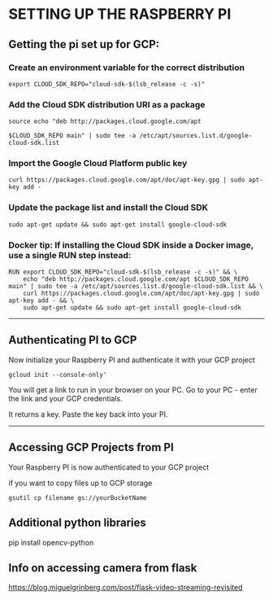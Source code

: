 # SETTING UP THE RASPBERRY PI


## Getting the pi set up for GCP:


### Create an environment variable for the correct distribution

```
export CLOUD_SDK_REPO="cloud-sdk-$(lsb_release -c -s)"
```

### Add the Cloud SDK distribution URI as a package


```
source echo "deb http://packages.cloud.google.com/apt

$CLOUD_SDK_REPO main" | sudo tee -a /etc/apt/sources.list.d/google-cloud-sdk.list
```

### Import the Google Cloud Platform public key

```
curl https://packages.cloud.google.com/apt/doc/apt-key.gpg | sudo apt-key add -
```

### Update the package list and install the Cloud SDK

```
sudo apt-get update && sudo apt-get install google-cloud-sdk
```

### Docker tip: If installing the Cloud SDK inside a Docker image, use a single RUN step instead:

```
RUN export CLOUD_SDK_REPO="cloud-sdk-$(lsb_release -c -s)" && \
    echo "deb http://packages.cloud.google.com/apt $CLOUD_SDK_REPO main" | sudo tee -a /etc/apt/sources.list.d/google-cloud-sdk.list && \
    curl https://packages.cloud.google.com/apt/doc/apt-key.gpg | sudo apt-key add - && \
    sudo apt-get update && sudo apt-get install google-cloud-sdk
```

---

## Authenticating PI to GCP

Now initialize your Raspberry PI and authenticate it with your GCP project


```
gcloud init --console-only'
```

You will get a link to run in your browser on your PC.   Go to your PC - enter the link and your GCP credentials.

It returns a key.   Paste the key back into your PI.

----

## Accessing GCP Projects from PI

Your Raspberry PI is now authenticated to your GCP project

if you want to copy files up to  GCP storage

```
gsutil cp filename gs://yourBucketName
```


##  Additional python libraries
 pip install opencv-python

## Info on accessing camera from flask
https://blog.miguelgrinberg.com/post/flask-video-streaming-revisited
